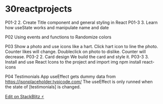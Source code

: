 # 30reactprojects

P01-2 2. Create Title component and general styling in React
P01-3 3. Learn how useState works and manipulate name and date

P02 Using events and functions to Randomize colors

P03 Show a photo and use icons like a hart. Click hart icon to line the photo.
    Counter likes will change.
    Doubleclick on photo to dislike. Counter will decrease.
P03-2 2. Card design We build the card and style it. 
P03-3 3. Install and use React Icons to the project and import img
         npm install react-icons

P04 Testimonials App useEffect gets dummy data from https://jsonplaceholder.typicode.com/
    The useEffect is only runned when the state of [testimonials] is changed.






[Edit on StackBlitz ⚡️](https://stackblitz.com/edit/stackblitz-starters-d4lkns)